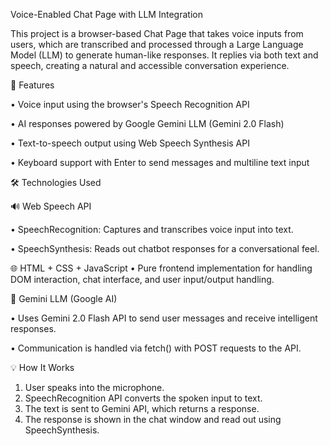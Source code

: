 Voice-Enabled Chat Page with LLM Integration

This project is a browser-based Chat Page that takes voice inputs from users, which are transcribed and processed through a Large Language Model (LLM) to generate human-like responses. It replies via both text and speech, creating a natural and accessible conversation experience.

🚀 Features

•	Voice input using the browser's Speech Recognition API

•	AI responses powered by Google Gemini LLM (Gemini 2.0 Flash)

•	Text-to-speech output using Web Speech Synthesis API

•	Keyboard support with Enter to send messages and multiline text input

🛠️ Technologies Used

🔊 Web Speech API

•	SpeechRecognition: Captures and transcribes voice input into text.

•	SpeechSynthesis: Reads out chatbot responses for a conversational feel.

🌐 HTML + CSS + JavaScript
•	Pure frontend implementation for handling DOM interaction, chat interface, and user input/output handling.

🧠 Gemini LLM (Google AI)

•	Uses Gemini 2.0 Flash API to send user messages and receive intelligent responses.

•	Communication is handled via fetch() with POST requests to the API.

💡 How It Works
1.	User speaks into the microphone.
2.	SpeechRecognition API converts the spoken input to text.
3.	The text is sent to Gemini API, which returns a response.
4.	The response is shown in the chat window and read out using SpeechSynthesis.
